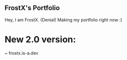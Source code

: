 ## FrostX's Portfolio
Hey, I am FrostX. (Denial)
Making my portfolio right now :)

# New 2.0 version:
~ frostx.is-a.dev
